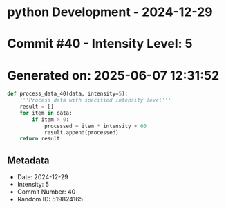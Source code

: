 ﻿# python Development - 2024-12-29
# Commit #40 - Intensity Level: 5
# Generated on: 2025-06-07 12:31:52
```python
def process_data_40(data, intensity=5):
    '''Process data with specified intensity level'''
    result = []
    for item in data:
        if item > 0:
            processed = item * intensity + 60
            result.append(processed)
    return result
```
## Metadata
- Date: 2024-12-29
- Intensity: 5
- Commit Number: 40
- Random ID: 519824165
